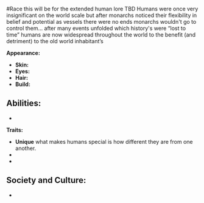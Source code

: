 #Race 
this will be for the extended human lore
TBD 
Humans were once very insignificant on the world scale but after monarchs noticed their flexibility in belief and potential as vessels there were no ends monarchs wouldn't go to control them… after many events unfolded which history's were “lost to time” humans are now widespread throughout the world to the benefit (and detriment) to the old world inhabitant’s




**Appearance:**
- **Skin:** 
- **Eyes:** 
- **Hair:** 
- **Build:** 

**Abilities:**
- 
- 

**Traits:**
- **Unique** what makes humans special is how different they are from one another.
- 
- 

**Society and Culture:**
- 
- 

